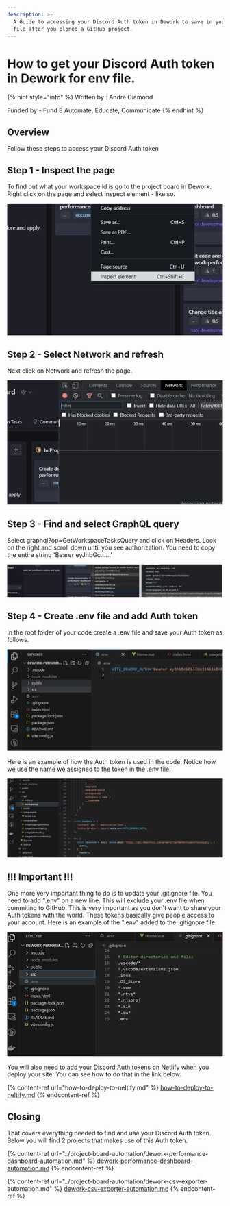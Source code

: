 ```yaml
---
description: >-
  A Guide to accessing your Discord Auth token in Dework to save in your .env
  file after you cloned a GitHub project.
---
```


# How to get your Discord Auth token in Dework for env file.

{% hint style="info" %}
Written by : André Diamond

Funded by - Fund 8 Automate, Educate, Communicate
{% endhint %}

## Overview

Follow these steps to access your Discord Auth token

## Step 1 - Inspect the page

To find out what your workspace id is go to the project board in Dework. Right click on the page and select inspect element - like so.

![](<../../.gitbook/assets/image (1) (1) (1) (1).png>)

## Step 2 - Select Network and refresh

Next click on Network and refresh the page.

![](<../../.gitbook/assets/image (3) (1) (1) (1).png>)

## Step 3 - Find and select GraphQL query

Select graphql?op=GetWorkspaceTasksQuery and click on Headers. Look on the right and scroll down until you see authorization. You need to copy the entire string 'Bearer eyJhbGc......'

![](<../../.gitbook/assets/image (4).png>)

## Step 4 - Create .env file and add Auth token

&#x20;In the root folder of your code create a .env file and save your Auth token as follows.

![](<../../.gitbook/assets/image (2).png>)

Here is an example of how the Auth token is used in the code. Notice how we use the name we assigned to the token in the .env file.

![](../../.gitbook/assets/image.png)

## !!! Important !!!&#x20;

One more very important thing to do is to update your .gitignore file. You need to add ".env" on a new line. This will exclude your .env file when commiting to GitHub. This is very important as you don't want to share your Auth tokens with the world. These tokens basically give people access to your account. Here is an example of the ".env" added to the .gitignore file.

![](<../../.gitbook/assets/image (6).png>)

You will also need to add your Discord Auth tokens on Netlify when you deploy your site. You can see how to do that in the link below.

{% content-ref url="how-to-deploy-to-neltify.md" %}
[how-to-deploy-to-neltify.md](how-to-deploy-to-neltify.md)
{% endcontent-ref %}

## Closing

That covers everything needed to find and use your Discord Auth token. Below you will find 2 projects that makes use of this Auth token.

{% content-ref url="../project-board-automation/dework-performance-dashboard-automation.md" %}
[dework-performance-dashboard-automation.md](../project-board-automation/dework-performance-dashboard-automation.md)
{% endcontent-ref %}

{% content-ref url="../project-board-automation/dework-csv-exporter-automation.md" %}
[dework-csv-exporter-automation.md](../project-board-automation/dework-csv-exporter-automation.md)
{% endcontent-ref %}
